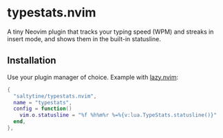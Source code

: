 # typestats.nvim

A tiny Neovim plugin that tracks your typing speed (WPM) and streaks in insert mode, and shows them in the built-in statusline.

## Installation

Use your plugin manager of choice. Example with [lazy.nvim](https://github.com/folke/lazy.nvim):

```lua
{
  "saltytine/typestats.nvim",
  name = "typestats",
  config = function()
    vim.o.statusline = "%f %h%m%r %=%{v:lua.TypeStats.statusline()}"
  end,
},
```
